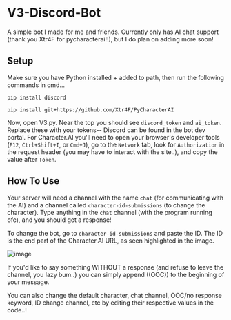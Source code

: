 # V3-Discord-Bot
A simple bot I made for me and friends. Currently only has AI chat support (thank you Xtr4F for pycharacterai!!), but I do plan on adding more soon!

## Setup
Make sure you have Python installed + added to path, then run the following commands in cmd...

`pip install discord`

`pip install git+https://github.com/Xtr4F/PyCharacterAI`

Now, open V3.py. Near the top you should see `discord_token` and `ai_token`. Replace these with your tokens-- Discord can be found in the bot dev portal. For Character.AI you'll need to open your browser's developer tools (`F12`, `Ctrl+Shift+I`, or `Cmd+J`), go to the `Network` tab, look for `Authorization` in the request header (you may have to interact with the site..), and copy the value after `Token`.
## How To Use
Your server will need a channel with the name `chat` (for communicating with the AI) and a channel called `character-id-submissions` (to change the character). Type anything in the `chat` channel (with the program running ofc), and you should get a response! 

To change the bot, go to `character-id-submissions` and paste the ID. The ID is the end part of the Character.AI URL, as seen highlighted in the image.

![image](https://github.com/user-attachments/assets/3189685e-f61b-48f7-b006-9ebfb7ca8a61)

If you'd like to say something WITHOUT a response (and refuse to leave the channel, you lazy bum..) you can simply append ((OOC)) to the beginning of your message.

You can also change the default character, chat channel, OOC/no response keyword, ID change channel, etc by editing their respective values in the code..!
